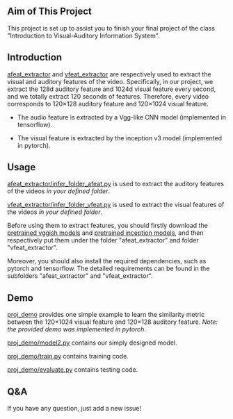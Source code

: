 ## Aim of This Project

This project is set up to assist you to finish your final project of the class "Introduction to Visual-Auditory Information System".

## Introduction

[afeat_extractor](https://github.com/uzeful/VA_Project/tree/master/afeat_extractor) and [vfeat_extractor](https://github.com/uzeful/VA_Project/tree/master/vfeat_extractor) are respectively used to extract the visual and auditory features of the video. Specifically, in our project, we extract the 128d auditory feature and 1024d visual feature every second, and we totally extract 120 seconds of features. Therefore, every video corresponds to 120×128 auditory feature and 120×1024 visual feature. 

* The audio feature is extracted by a Vgg-like CNN model (implemented in tensorflow).

* The visual feature is extracted by the inception v3 model (implemented in pytorch).

## Usage

[afeat_extractor/infer_folder_afeat.py](https://github.com/uzeful/VA_Project/blob/master/afeat_extractor/infer_folder_afeat.py) is used to extract the auditory features of the videos *in your defined folder*.

[vfeat_extractor/infer_folder_vfeat.py](https://github.com/uzeful/VA_Project/blob/master/vfeat_extractor/infer_folder_vfeat.py) is used to extract the visual features of the videos *in your defined folder*.

Before using them to extract features, you should firstly download the [pretrained vggish models](http://pan.baidu.com/s/1nuVq3PZ) and [pretrained inception models](http://pan.baidu.com/s/1dEV6J41), and then respectively put them under the folder "afeat_extractor" and folder "vfeat_extractor". 

Moreover, you should also install the required dependencies, such as pytorch and tensorflow. The detailed requirements can be found in the subfolders "afeat_extractor" and "vfeat_extractor".

## Demo

[proj_demo](https://github.com/uzeful/VA_Project/tree/master/proj_demo) provides one simple example to learn the similarity metric between the 120×1024 visual feature and 120×128 auditory feature. *Note: the provided demo was implemented in pytorch.*

[proj_demo/model2.py](https://github.com/uzeful/VA_Project/blob/master/proj_demo/model2.py) contains our simply designed model.

[proj_demo/train.py](https://github.com/uzeful/VA_Project/blob/master/proj_demo/train.py) contains training code.

[proj_demo/evaluate.py](https://github.com/uzeful/VA_Project/blob/master/proj_demo/evaluate.py) contains testing code.


## Q&A

If you have any question, just add a new issue!
